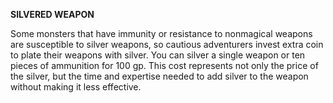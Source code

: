 __**SILVERED WEAPON**__

Some monsters that have immunity or resistance to nonmagical weapons are susceptible to silver weapons, so cautious adventurers invest extra coin to plate their weapons with silver. You can silver a single weapon or ten pieces of ammunition for 100 gp. This cost represents not only the price of the silver, but the time and expertise needed to add silver to the weapon without making it less effective.